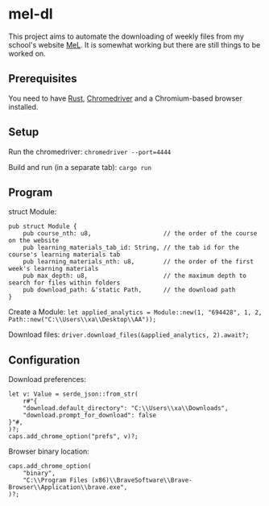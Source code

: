 # mel-dl
This project aims to automate the downloading of weekly files from my school's website [MeL](https://mel.np.edu.sg). It is somewhat working but there are still things to be worked on.
## Prerequisites
You need to have [Rust](https://www.rust-lang.org/tools/install), [Chromedriver](https://chromedriver.chromium.org/downloads) and a Chromium-based browser installed.

## Setup
Run the chromedriver:
`chromedriver --port=4444`

Build and run (in a separate tab):
`cargo run`

## Program
struct Module:
```
pub struct Module {
    pub course_nth: u8,                    // the order of the course on the website
    pub learning_materials_tab_id: String, // the tab id for the course's learning materials tab
    pub learning_materials_nth: u8,        // the order of the first week's learning materials
    pub max_depth: u8,                     // the maximum depth to search for files within folders
    pub download_path: &'static Path,      // the download path
}
```

Create a Module:
`let applied_analytics = Module::new(1, "694428", 1, 2, Path::new("C:\\Users\\xa\\Desktop\\AA"));`

Download files:
`driver.download_files(&applied_analytics, 2).await?;`

## Configuration
Download preferences:
```
let v: Value = serde_json::from_str(
    r#"{
    "download.default_directory": "C:\\Users\\xa\\Downloads",
    "download.prompt_for_download": false
}"#,
)?;
caps.add_chrome_option("prefs", v)?;
```

Browser binary location:
```
caps.add_chrome_option(
    "binary",
    "C:\\Program Files (x86)\\BraveSoftware\\Brave-Browser\\Application\\brave.exe",
)?;
```
